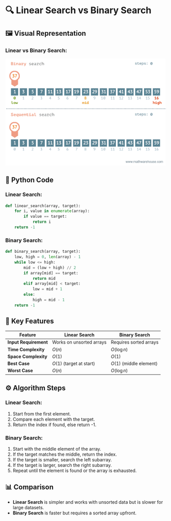 # 🔍 Linear Search vs Binary Search

## 🖼️ Visual Representation

### Linear vs Binary Search:

![Linear vs Binary Search](../../Resources/binary-and-linear-search-animations.gif)


## 🐍 Python Code
### Linear Search:
```python
def linear_search(array, target):
    for i, value in enumerate(array):
        if value == target:
            return i
    return -1
````

### Binary Search:

```python
def binary_search(array, target):
    low, high = 0, len(array) - 1
    while low <= high:
        mid = (low + high) // 2
        if array[mid] == target:
            return mid
        elif array[mid] < target:
            low = mid + 1
        else:
            high = mid - 1
    return -1
```

## 🔑 Key Features

| Feature               | Linear Search            | Binary Search           |
| --------------------- | ------------------------ | ----------------------- |
| **Input Requirement** | Works on unsorted arrays | Requires sorted arrays  |
| **Time Complexity**   | $O(n)$                   | $O(\log n)$             |
| **Space Complexity**  | $O(1)$                   | $O(1)$                  |
| **Best Case**         | $O(1)$ (target at start) | $O(1)$ (middle element) |
| **Worst Case**        | $O(n)$                   | $O(\log n)$             |

## ⚙️ Algorithm Steps

### Linear Search:

1. Start from the first element.
2. Compare each element with the target.
3. Return the index if found, else return -1.

### Binary Search:

1. Start with the middle element of the array.
2. If the target matches the middle, return the index.
3. If the target is smaller, search the left subarray.
4. If the target is larger, search the right subarray.
5. Repeat until the element is found or the array is exhausted.

## 📊 Comparison

* **Linear Search** is simpler and works with unsorted data but is slower for large datasets.
* **Binary Search** is faster but requires a sorted array upfront.
